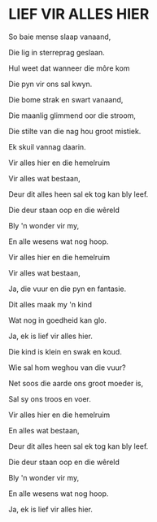 # LIEF VIR ALLES HIER

So baie mense slaap vanaand,

Die lig in sterreprag geslaan.

Hul weet dat wanneer die môre kom

Die pyn vir ons sal kwyn.

Die bome strak en swart vanaand,

Die maanlig glimmend oor die stroom,

Die stilte van die nag hou groot mistiek.

Ek skuil vannag daarin.


Vir alles hier en die hemelruim

Vir alles wat bestaan,

Deur dit alles heen sal ek tog kan bly leef.

Die deur staan oop en die wêreld

Bly 'n wonder vir my,

En alle wesens wat nog hoop.


Vir alles hier en die hemelruim

Vir alles wat bestaan,

Ja, die vuur en die pyn en fantasie.

Dit alles maak my 'n kind

Wat nog in goedheid kan glo.

Ja, ek is lief vir alles hier.


Die kind is klein en swak en koud.

Wie sal hom weghou van die vuur?

Net soos die aarde ons groot moeder is,

Sal sy ons troos en voer.


Vir alles hier en die hemelruim

En alles wat bestaan,

Deur dit alles heen sal ek tog kan bly leef.

Die deur staan oop en die wêreld

Bly 'n wonder vir my,

En alle wesens wat nog hoop.

Ja, ek is lief vir alles hier.

